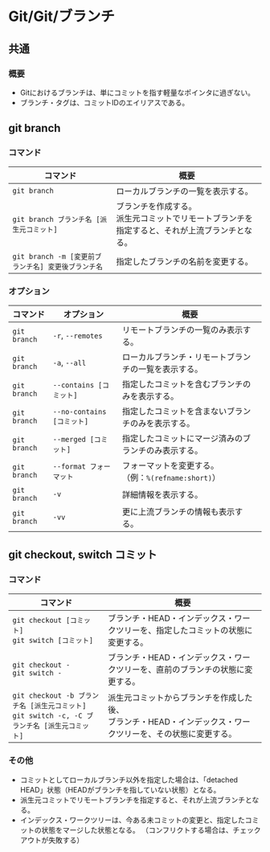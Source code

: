 # Git/Git/ブランチ

## 共通

### 概要

- Gitにおけるブランチは、単にコミットを指す軽量なポインタに過ぎない。
- ブランチ・タグは、コミットIDのエイリアスである。

## git branch

### コマンド

| コマンド                                            | 概要                                                         |
| --------------------------------------------------- | ------------------------------------------------------------ |
| `git branch`                                        | ローカルブランチの一覧を表示する。                           |
| `git branch ブランチ名 [派生元コミット]`            | ブランチを作成する。<br />派生元コミットでリモートブランチを指定すると、それが上流ブランチとなる。 |
| `git branch -m [変更前ブランチ名] 変更後ブランチ名` | 指定したブランチの名前を変更する。                           |

### オプション

| コマンド     | オプション                 | 概要                                                     |
| ------------ | -------------------------- | -------------------------------------------------------- |
| `git branch` | `-r`, `--remotes`          | リモートブランチの一覧のみ表示する。                     |
| `git branch` | `-a`, `--all`              | ローカルブランチ・リモートブランチの一覧を表示する。     |
| `git branch` | `--contains [コミット]`    | 指定したコミットを含むブランチのみを表示する。           |
| `git branch` | `--no-contains [コミット]` | 指定したコミットを含まないブランチのみを表示する。       |
| `git branch` | `--merged [コミット]`      | 指定したコミットにマージ済みのブランチのみ表示する。     |
| `git branch` | `--format フォーマット`    | フォーマットを変更する。<br />（例：`%(refname:short)`） |
| `git branch` | `-v`                       | 詳細情報を表示する。                                     |
| `git branch` | `-vv`                      | 更に上流ブランチの情報も表示する。                       |

## git checkout, switch コミット

### コマンド

| コマンド                                                     | 概要                                                         |
| ------------------------------------------------------------ | ------------------------------------------------------------ |
| `git checkout [コミット]`<br />`git switch [コミット]`       | ブランチ・HEAD・インデックス・ワークツリーを、指定したコミットの状態に変更する。 |
| `git checkout -`<br />`git switch -`                         | ブランチ・HEAD・インデックス・ワークツリーを、直前のブランチの状態に変更する。 |
| `git checkout -b ブランチ名 [派生元コミット]`<br />`git switch -c, -C ブランチ名 [派生元コミット]` | 派生元コミットからブランチを作成した後、<br />ブランチ・HEAD・インデックス・ワークツリーを、その状態に変更する。 |

### その他

- コミットとしてローカルブランチ以外を指定した場合は、「detached HEAD」状態（HEADがブランチを指していない状態）となる。
- 派生元コミットでリモートブランチを指定すると、それが上流ブランチとなる。
- インデックス・ワークツリーは、今ある未コミットの変更と、指定したコミットの状態をマージした状態となる。
  （コンフリクトする場合は、チェックアウトが失敗する）
